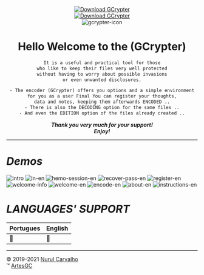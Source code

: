 <div align="center">

  
[![Download GCrypter](https://img.shields.io/sourceforge/dt/gcrypter.svg)](https://sourceforge.net/projects/gcrypter/files/latest/download) \
[![Download GCrypter](https://a.fsdn.com/con/app/sf-download-button)](https://sourceforge.net/projects/gcrypter/files/latest/download) \
![gcrypter-icon](gcrypter/g6r-icons/gcrypter-logo-dark.png)

# Hello Welcome to the (GCrypter)

```txt
It is a useful and practical tool for those
who like to keep their files very well protected
without having to worry about possible invasions
or even unwanted disclosures.

- The encoder (GCrypter) offers you options and a simple environment
for you as a user Final You can register your thoughts,
data and notes, keeping them afterwards ENCODED ..
- There is also the DECODING option for the same files ..
- And even the EDITION option of the files already created ..
```

_**Thank you very much for your support! \
Enjoy!**_

</div>

---

# _Demos_

![intro](docs/demos/intro.png)
![in-en](docs/demos/in-en.png)
![hemo-session-en](docs/demos/login.png)
![recover-pass-en](docs/demos/recover.png)
![register-en](docs/demos/register.png)
![welcome-info](docs/demos/welcome-info.png)
![welcome-en](docs/demos/welcomepage.png)
![encode-en](docs/demos/encodepage.png)
![about-en](docs/demos/about.png)
![instructions-en](docs/demos/instructions.png)

# _LANGUAGES' SUPPORT_

| Portugues | English |
| --- | --- |
| :100: | :100: |

---

&copy; 2019-2021 [Nurul Carvalho](mailto:nuruldecarvalho@gmail.com) \
&trade; [ArtesGC](https://artesgc.home.blog)
